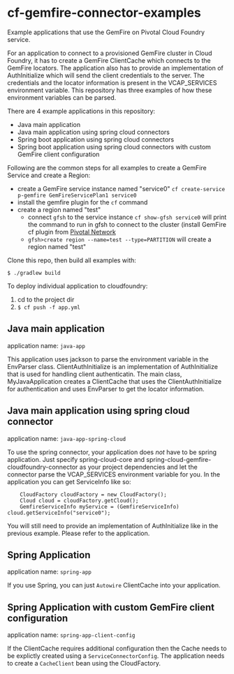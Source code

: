 # cf-gemfire-connector-examples

Example applications that use the GemFire on Pivotal Cloud Foundry service.

For an application to connect to a provisioned GemFire cluster in Cloud Foundry, it has to create a GemFire ClientCache which connects to the GemFire locators. The application also has to provide an implementation of AuthInitialize which will send the client credentials to the server. The credentials and the locator information is present in the VCAP_SERVICES environment variable. This repository has three examples of how these environment variables can be parsed.

There are 4 example applications in this repository:
- Java main application
- Java main application using spring cloud connectors
- Spring boot application using spring cloud connectors
- Spring boot application using spring cloud connectors with custom GemFire client configuration

Following are the common steps for all examples to create a GemFire Service and create a Region:
- create a GemFire service instance named "service0"
  `cf create-service p-gemfire GemFireServicePlan1 service0`
- install the gemfire plugin for the `cf` command
- create a region named "test"
  - connect `gfsh` to the service instance
    `cf show-gfsh service0` will print the command to run in gfsh to connect to the cluster (install GemFire cf plugin from [Pivotal Network](http://network.pivotal.io)
  - `gfsh>create region --name=test --type=PARTITION` will create a region named "test"

Clone this repo, then build all examples with:
```
$ ./gradlew build
```

To deploy individual application to cloudfoundry:
1. cd to the project dir
1. `$ cf push -f app.yml`

## Java main application

application name: `java-app`

This application uses jackson to parse the environment variable in the EnvParser class. ClientAuthInitialize is an implementation of AuthInitialize that is used for handling client authenticatin. The main class, MyJavaApplication creates a ClientCache that uses the ClientAuthInitialize for authentication and uses EnvParser to get the locator information.

## Java main application using spring cloud connector

application name: `java-app-spring-cloud`

To use the spring connector, your application does *not* have to be spring application. Just specify spring-cloud-core and spring-cloud-gemfire-cloudfoundry-connector as your project dependencies and let the connector parse the VCAP_SERVICES environment variable for you. In the application you can get ServiceInfo like so:

```
    CloudFactory cloudFactory = new CloudFactory();
    Cloud cloud = cloudFactory.getCloud();
    GemfireServiceInfo myService = (GemfireServiceInfo) cloud.getServiceInfo("service0");
```
You will still need to provide an implementation of AuthInitialize like in the previous example. Please refer to the application.

## Spring Application

application name: `spring-app`

If you use Spring, you can just `Autowire` ClientCache into your application.

## Spring Application with custom GemFire client configuration

application name: `spring-app-client-config`

If the ClientCache requires additional configuration then the Cache needs to be explictly created using a `ServiceConnectorConfig`. The application needs to create a `CacheClient` bean using the CloudFactory.
